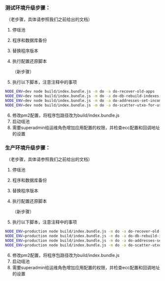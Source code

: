 ### 测试环境升级步骤：

​      （老步骤，具体请参照我们之前给出的文档）

1. 停瑶池

2. 程序和数据库备份

3. 替换程序版本

4. 执行配置还原脚本

   

   （新步骤）

5. 执行以下脚本，注意注释中的事项

```bash
NODE_ENV=dev node build/index.bundle.js -m do -a do-recover-old-apps     // ecc配置升级脚本
NODE_ENV=dev node build/index.bundle.js -m do -a do-db-rebuild-indexes   // 数据库表删除index
NODE_ENV=dev node build/index.bundle.js -m do -a do-addresses-set-incoming,BTC,USDT   // 设置incoming脚本
NODE_ENV=dev node build/index.bundle.js -m do -a do-scatter-utxo-for-usdt             // 给USDT地址打钱脚本, 有开USDT的话
```
6. 修改pm2配置，将程序包路径改为build/index.bundle.js
7. 启动瑶池
8. 需要superadmin给运维角色增加应用配置的权限，并检查ecc配置和回调地址的设置







### 生产环境升级步骤：

​      （老步骤，具体请参照我们之前给出的文档）

1. 停瑶池

2. 程序和数据库备份

3. 替换程序版本

4. 执行配置还原脚本

   

   （新步骤）

5. 执行以下脚本，注意注释中的事项

```bash
NODE_ENV=production node build/index.bundle.js -m do -a do-recover-old-apps    // ecc配置升级脚本
NODE_ENV=production node build/index.bundle.js -m do -a do-db-rebuild-indexes   // 数据库表删除index
NODE_ENV=production node build/index.bundle.js -m do -a do-addresses-set-incoming,BTC,USDT   // 设置incoming脚本
NODE_ENV=production node build/index.bundle.js -m do -a do-scatter-utxo-for-usdt   // 给USDT地址打钱脚本, 有开USDT的话
```
6. 修改pm2配置，将程序包路径改为build/index.bundle.js
7. 启动瑶池
8. 需要superadmin给运维角色增加应用配置的权限，并检查ecc配置和回调地址的设置